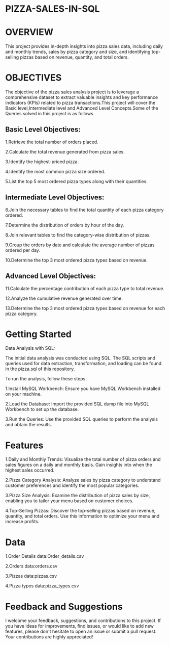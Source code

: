 # PIZZA-SALES-IN-SQL
# OVERVIEW
 This project provides in-depth insights into pizza sales data, including daily and monthly trends, sales by pizza category and size, and identifying top-selling pizzas based on revenue, quantity, and total orders.

# OBJECTIVES

 The objective of the pizza sales analysis project is to leverage a comprehensive dataset to extract valuable insights and key performance indicators (KPIs) related to pizza transactions.This project will cover the Basic level,Intermediate level and Advanced Level Concepts.Some of the Queries solved in this project is as follows
 
   ## Basic Level Objectives:
 
1.Retrieve the total number of orders placed.

2.Calculate the total revenue generated from pizza sales.

3.Identify the highest-priced pizza.

4.Identify the most common pizza size ordered.

5.List the top 5 most ordered pizza types along with their quantities.


   ## Intermediate Level Objectives:

6.Join the necessary tables to find the total quantity of each pizza category ordered.

7.Determine the distribution of orders by hour of the day.

8.Join relevant tables to find the category-wise distribution of pizzas.

9.Group the orders by date and calculate the average number of pizzas ordered per day.

10.Determine the top 3 most ordered pizza types based on revenue.

   ## Advanced Level Objectives:

11.Calculate the percentage contribution of each pizza type to total revenue.

12.Analyze the cumulative revenue generated over time.

13.Determine the top 3 most ordered pizza types based on revenue for each pizza category.

# Getting Started

Data Analysis with SQL:

The initial data analysis was conducted using SQL. The SQL scripts and queries used for data extraction, transformation, and loading can be found in the pizza.sql of this repository.

To run the analysis, follow these steps:

1.Install MySQL Workbench: Ensure you have MySQL Workbench installed on your machine.

2.Load the Database: Import the provided SQL dump file into MySQL Workbench to set up the database.

3.Run the Queries: Use the provided SQL queries to perform the analysis and obtain the results.

# Features

1.Daily and Monthly Trends: Visualize the total number of pizza orders and sales figures on a daily and monthly basis. Gain insights into when the highest sales occurred.

2.Pizza Category Analysis: Analyze sales by pizza category to understand customer preferences and identify the most popular categories.

3.Pizza Size Analysis: Examine the distribution of pizza sales by size, enabling you to tailor your menu based on customer choices.

4.Top-Selling Pizzas: Discover the top-selling pizzas based on revenue, quantity, and total orders. Use this information to optimize your menu and increase profits.

# Data
1.Order Details data:Order_details.csv

2.Orders data:orders.csv

3.Pizzas data:pizzas.csv

4.Pizza types data:pizza_types.csv

# Feedback and Suggestions
I welcome your feedback, suggestions, and contributions to this project. If you have ideas for improvements, find issues, or would like to add new features, please don't hesitate to open an issue or submit a pull request. Your contributions are highly appreciated!


